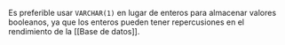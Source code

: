 
Es preferible usar `VARCHAR(1)` en lugar de enteros para almacenar valores booleanos, ya que los enteros pueden tener repercusiones en el rendimiento de la [[Base de datos]].